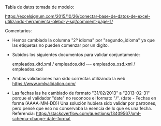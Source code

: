 Tabla de datos tomada de modelo:

https://excelsignum.com/2015/10/26/conectar-base-de-datos-de-excel-utilizando-herramienta-olebd-y-sql/comment-page-1/




Comentarios:

- Hemos cambiado la columna "2º idioma" por "segundo_idioma" ya que las etiquetas no pueden comenzar por un dígito.

- Subidos los siguientes documentos para validar conjuntamente:

   empleados_dtd.xml / empleados.dtd ---
   empleados_xsd.xml / empleados.xsd


- Ambas validaciones han sido correctas utilizando la web https://www.xmlvalidation.com/


- Las fechas las he cambiado de formato "31/02/2013" a "2013-02-31" porque el validador "date" no reconoce el formato "/". (date - Fechas en forma (AAAA-MM-DD))
  Una solución hubiera sido validar por partrones, pero pensé que eso no conservaba la esencia de lo que es una fecha. Referencia: https://stackoverflow.com/questions/13409567/xml-schema-change-date-format



